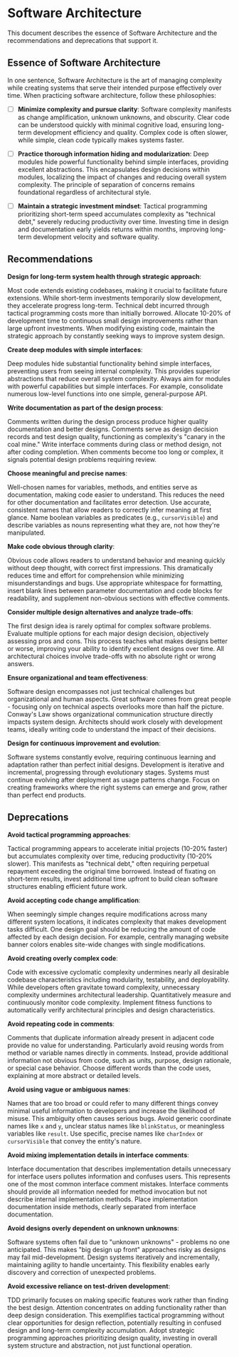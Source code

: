 # Software Architecture
This document describes the essence of Software Architecture and the recommendations and deprecations that support it.

## Essence of Software Architecture

In one sentence, Software Architecture is the art of managing complexity while creating systems that serve their intended purpose effectively over time. When practicing software architecture, follow these philosophies:

- [ ] **Minimize complexity and pursue clarity**: Software complexity manifests as change amplification, unknown unknowns, and obscurity. Clear code can be understood quickly with minimal cognitive load, ensuring long-term development efficiency and quality. Complex code is often slower, while simple, clean code typically makes systems faster.

- [ ] **Practice thorough information hiding and modularization**: Deep modules hide powerful functionality behind simple interfaces, providing excellent abstractions. This encapsulates design decisions within modules, localizing the impact of changes and reducing overall system complexity. The principle of separation of concerns remains foundational regardless of architectural style.

- [ ] **Maintain a strategic investment mindset**: Tactical programming prioritizing short-term speed accumulates complexity as "technical debt," severely reducing productivity over time. Investing time in design and documentation early yields returns within months, improving long-term development velocity and software quality.

## Recommendations

**Design for long-term system health through strategic approach**:

Most code extends existing codebases, making it crucial to facilitate future extensions. While short-term investments temporarily slow development, they accelerate progress long-term. Technical debt incurred through tactical programming costs more than initially borrowed. Allocate 10-20% of development time to continuous small design improvements rather than large upfront investments. When modifying existing code, maintain the strategic approach by constantly seeking ways to improve system design.

**Create deep modules with simple interfaces**:

Deep modules hide substantial functionality behind simple interfaces, preventing users from seeing internal complexity. This provides superior abstractions that reduce overall system complexity. Always aim for modules with powerful capabilities but simple interfaces. For example, consolidate numerous low-level functions into one simple, general-purpose API.

**Write documentation as part of the design process**:

Comments written during the design process produce higher quality documentation and better designs. Comments serve as design decision records and test design quality, functioning as complexity's "canary in the coal mine." Write interface comments during class or method design, not after coding completion. When comments become too long or complex, it signals potential design problems requiring review.

**Choose meaningful and precise names**:

Well-chosen names for variables, methods, and entities serve as documentation, making code easier to understand. This reduces the need for other documentation and facilitates error detection. Use accurate, consistent names that allow readers to correctly infer meaning at first glance. Name boolean variables as predicates (e.g., `cursorVisible`) and describe variables as nouns representing what they are, not how they're manipulated.

**Make code obvious through clarity**:

Obvious code allows readers to understand behavior and meaning quickly without deep thought, with correct first impressions. This dramatically reduces time and effort for comprehension while minimizing misunderstandings and bugs. Use appropriate whitespace for formatting, insert blank lines between parameter documentation and code blocks for readability, and supplement non-obvious sections with effective comments.

**Consider multiple design alternatives and analyze trade-offs**:

The first design idea is rarely optimal for complex software problems. Evaluate multiple options for each major design decision, objectively assessing pros and cons. This process teaches what makes designs better or worse, improving your ability to identify excellent designs over time. All architectural choices involve trade-offs with no absolute right or wrong answers.

**Ensure organizational and team effectiveness**:

Software design encompasses not just technical challenges but organizational and human aspects. Great software comes from great people - focusing only on technical aspects overlooks more than half the picture. Conway's Law shows organizational communication structure directly impacts system design. Architects should work closely with development teams, ideally writing code to understand the impact of their decisions.

**Design for continuous improvement and evolution**:

Software systems constantly evolve, requiring continuous learning and adaptation rather than perfect initial designs. Development is iterative and incremental, progressing through evolutionary stages. Systems must continue evolving after deployment as usage patterns change. Focus on creating frameworks where the right systems can emerge and grow, rather than perfect end products.

## Deprecations

**Avoid tactical programming approaches**:

Tactical programming appears to accelerate initial projects (10-20% faster) but accumulates complexity over time, reducing productivity (10-20% slower). This manifests as "technical debt," often requiring perpetual repayment exceeding the original time borrowed. Instead of fixating on short-term results, invest additional time upfront to build clean software structures enabling efficient future work.

**Avoid accepting code change amplification**:

When seemingly simple changes require modifications across many different system locations, it indicates complexity that makes development tasks difficult. One design goal should be reducing the amount of code affected by each design decision. For example, centrally managing website banner colors enables site-wide changes with single modifications.

**Avoid creating overly complex code**:

Code with excessive cyclomatic complexity undermines nearly all desirable codebase characteristics including modularity, testability, and deployability. While developers often gravitate toward complexity, unnecessary complexity undermines architectural leadership. Quantitatively measure and continuously monitor code complexity. Implement fitness functions to automatically verify architectural principles and design characteristics.

**Avoid repeating code in comments**:

Comments that duplicate information already present in adjacent code provide no value for understanding. Particularly avoid reusing words from method or variable names directly in comments. Instead, provide additional information not obvious from code, such as units, purpose, design rationale, or special case behavior. Choose different words than the code uses, explaining at more abstract or detailed levels.

**Avoid using vague or ambiguous names**:

Names that are too broad or could refer to many different things convey minimal useful information to developers and increase the likelihood of misuse. This ambiguity often causes serious bugs. Avoid generic coordinate names like `x` and `y`, unclear status names like `blinkStatus`, or meaningless variables like `result`. Use specific, precise names like `charIndex` or `cursorVisible` that convey the entity's nature.

**Avoid mixing implementation details in interface comments**:

Interface documentation that describes implementation details unnecessary for interface users pollutes information and confuses users. This represents one of the most common interface comment mistakes. Interface comments should provide all information needed for method invocation but not describe internal implementation methods. Place implementation documentation inside methods, clearly separated from interface documentation.

**Avoid designs overly dependent on unknown unknowns**:

Software systems often fail due to "unknown unknowns" - problems no one anticipated. This makes "big design up front" approaches risky as designs may fail mid-development. Design systems iteratively and incrementally, maintaining agility to handle uncertainty. This flexibility enables early discovery and correction of unexpected problems.

**Avoid excessive reliance on test-driven development**:

TDD primarily focuses on making specific features work rather than finding the best design. Attention concentrates on adding functionality rather than deep design consideration. This exemplifies tactical programming without clear opportunities for design reflection, potentially resulting in confused design and long-term complexity accumulation. Adopt strategic programming approaches prioritizing design quality, investing in overall system structure and abstraction, not just functional operation.
